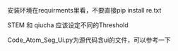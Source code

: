 安装环境在requirments里看，不要直接pip install re.txt

STEM 和 qiucha 应该设定不同的Threshold

Code_Atom_Seg_Ui.py为源代码含ui的文件，可以参考一下
